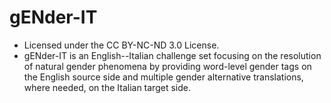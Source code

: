 # gENder-IT
- Licensed under the CC BY-NC-ND 3.0 License.
- gENder-IT is an English--Italian challenge set focusing on the resolution of natural gender phenomena by providing word-level gender tags on the English source side and multiple gender alternative translations, where needed, on the Italian target side. 
